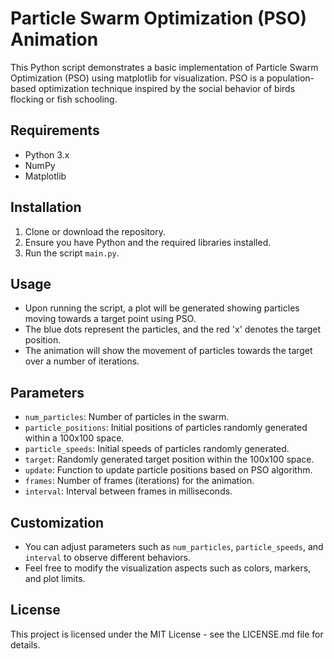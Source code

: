 # Particle Swarm Optimization (PSO) Animation

This Python script demonstrates a basic implementation of Particle Swarm Optimization (PSO) using matplotlib for visualization. PSO is a population-based optimization technique inspired by the social behavior of birds flocking or fish schooling.

## Requirements
- Python 3.x
- NumPy
- Matplotlib

## Installation
1. Clone or download the repository.
2. Ensure you have Python and the required libraries installed.
3. Run the script `main.py`.

## Usage
- Upon running the script, a plot will be generated showing particles moving towards a target point using PSO.
- The blue dots represent the particles, and the red 'x' denotes the target position.
- The animation will show the movement of particles towards the target over a number of iterations.

## Parameters
- `num_particles`: Number of particles in the swarm.
- `particle_positions`: Initial positions of particles randomly generated within a 100x100 space.
- `particle_speeds`: Initial speeds of particles randomly generated.
- `target`: Randomly generated target position within the 100x100 space.
- `update`: Function to update particle positions based on PSO algorithm.
- `frames`: Number of frames (iterations) for the animation.
- `interval`: Interval between frames in milliseconds.

## Customization
- You can adjust parameters such as `num_particles`, `particle_speeds`, and `interval` to observe different behaviors.
- Feel free to modify the visualization aspects such as colors, markers, and plot limits.

## License
This project is licensed under the MIT License - see the LICENSE.md file for details.
